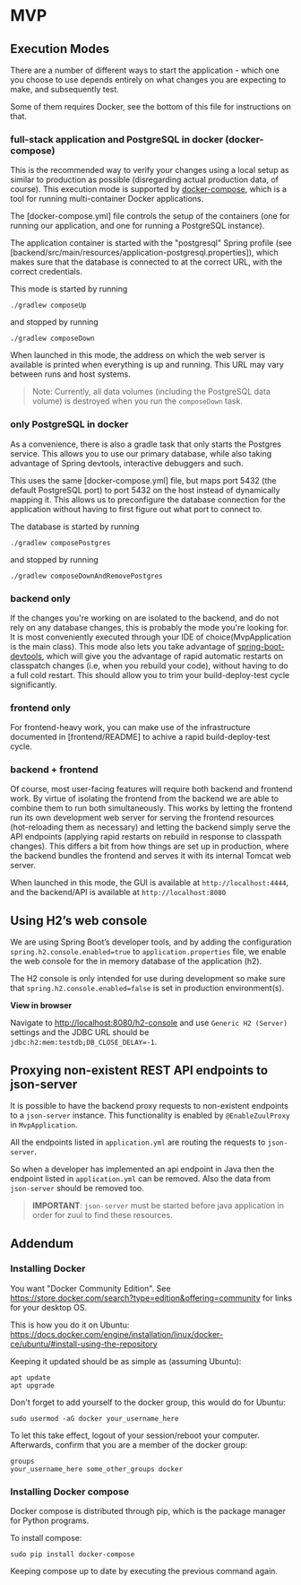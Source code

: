 # MVP

## Execution Modes
There are a number of different ways to start the application - which one you
choose to use depends entirely on what changes you are expecting to make, and
subsequently test.

Some of them requires Docker, see the bottom of this file for instructions on
that.

### full-stack application and PostgreSQL in docker (docker-compose)
This is the recommended way to verify your changes using a local setup as
similar to production as possible (disregarding actual production data, of
course). This execution mode is supported by
[docker-compose](https://docs.docker.com/compose/), which is a tool for running
multi-container Docker applications.

The [docker-compose.yml] file controls the setup of the containers (one for
running our application, and one for running a PostgreSQL instance).

The application container is started with the "postgresql" Spring profile (see
[backend/src/main/resources/application-postgresql.properties]), which makes sure
that the database is connected to at the correct URL, with the correct
credentials.

This mode is started by running

```
./gradlew composeUp
```

and stopped by running

```
./gradlew composeDown
```

When launched in this mode, the address on which the web server is available is
printed when everything is up and running. This URL may vary between runs and
host systems.

> Note: Currently, all data volumes (including the PostgreSQL data volume) is
> destroyed when you run the `composeDown` task.

### only PostgreSQL in docker
As a convenience, there is also a gradle task that only starts the Postgres
service. This allows you to use our primary database, while also taking
advantage of Spring devtools, interactive debuggers and such.

This uses the same [docker-compose.yml] file, but maps port 5432 (the default
PostgreSQL port) to port 5432 on the host instead of dynamically mapping it.
This allows us to preconfigure the database connection for the application
without having to first figure out what port to connect to.

The database is started by running

```
./gradlew composePostgres
```

and stopped by running

```
./gradlew composeDownAndRemovePostgres
```

### backend only
If the changes you're working on are isolated to the backend, and do not rely
on any database changes, this is probably the mode you're looking for. It is
most conveniently executed through your IDE of choice(MvpApplication is the
main class). This mode also lets you take advantage of
[spring-boot-devtools](https://docs.spring.io/spring-boot/docs/current/reference/html/using-boot-devtools.html),
which will give you the advantage of rapid automatic restarts on classpatch
changes (i.e, when you rebuild your code), without having to do a full cold
restart. This should allow you to trim your build-deploy-test cycle
significantly.

### frontend only
For frontend-heavy work, you can make use of the infrastructure documented in
[frontend/README] to achive a rapid build-deploy-test cycle.

### backend + frontend
Of course, most user-facing features will require both backend and frontend
work. By virtue of isolating the frontend from the backend we are able to
combine them to run both simultaneously. This works by letting the frontend run
its own development web server for serving the frontend resources
(hot-reloading them as necessary) and letting the backend simply serve the API
endpoints (applying rapid restarts on rebuild in response to classpath
changes). This differs a bit from how things are set up in production, where
the backend bundles the frontend and serves it with its internal Tomcat web
server.

When launched in this mode, the GUI is available at `http://localhost:4444`, and
the backend/API is available at `http://localhost:8080`

## Using H2’s web console

We are using Spring Boot’s developer tools, and by adding the configuration
`spring.h2.console.enabled=true` to `application.properties` file, we enable
the web console for the in memory database of the application (h2).

The H2 console is only intended for use during development so make sure that
`spring.h2.console.enabled=false` is set in production environment(s).

**View in browser** 

Navigate to <http://localhost:8080/h2-console> and use `Generic H2 (Server)`
settings and the JDBC URL should be `jdbc:h2:mem:testdb;DB_CLOSE_DELAY=-1`.

## Proxying non-existent REST API endpoints to json-server

It is possible to have the backend proxy requests to non-existent endpoints to
a `json-server` instance. This functionality is enabled by `@EnableZuulProxy` in `MvpApplication`.

All the endpoints listed in `application.yml` are routing the requests to `json-server`. 

So when a developer has implemented an api endpoint in Java then the endpoint listed in  `application.yml`
can be removed. Also the data from `json-server` should be removed too.

> **IMPORTANT**: `json-server` must be started before java application in order for zuul to find these resources.

## Addendum

### Installing Docker

You want "Docker Community Edition". See
https://store.docker.com/search?type=edition&offering=community for links for
your desktop OS.

This is how you do it on Ubuntu:
https://docs.docker.com/engine/installation/linux/docker-ce/ubuntu/#install-using-the-repository

Keeping it updated should be as simple as (assuming Ubuntu):

    apt update
    apt upgrade

Don't forget to add yourself to the docker group, this would do for Ubuntu:

    sudo usermod -aG docker your_username_here

To let this take effect, logout of your session/reboot your computer.
Afterwards, confirm that you are a member of the docker group:

    groups
    your_username_here some_other_groups docker

### Installing Docker compose

Docker compose is distributed through pip, which is the package manager for
Python programs.

To install compose:

    sudo pip install docker-compose

Keeping compose up to date by executing the previous command again.
